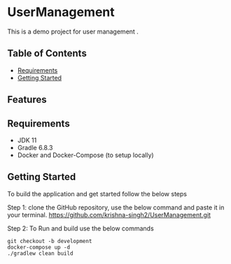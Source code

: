 # UserManagement
This is a demo project for user management .

## Table of Contents

- [Requirements](#requirements)
- [Getting Started](#getting-started)

## Features

## Requirements

* JDK 11
* Gradle 6.8.3
* Docker and Docker-Compose (to setup locally)


## Getting Started
To build the application and get started follow the below steps

Step 1:
clone the GitHub repository, use the below command and paste it in your terminal.
        https://github.com/krishna-singh2/UserManagement.git

Step 2:
To Run and build use the below commands

    git checkout -b development
    docker-compose up -d    
    ./gradlew clean build 
